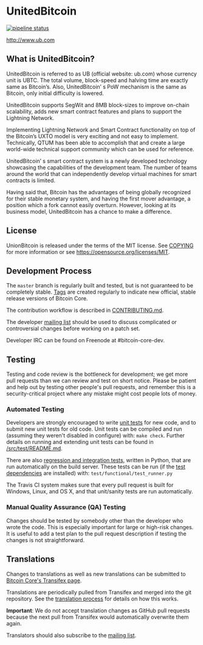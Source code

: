 UnitedBitcoin
=====================================

[![pipeline status](https://gitlab.com/bygage/UnitedBitcoin/badges/contractdev/pipeline.svg)](https://gitlab.com/bygage/UnitedBitcoin/commits/contractdev)


http://www.ub.com

What is UnitedBitcoin?
----------------
UnitedBitcoin is referred to as UB (official website: ub.com) whose currency unit is UBTC. The total volume, block-speed and halving time are exactly same as Bitcoin’s. Also, UnitedBitcoin’ s PoW mechanism is the same as Bitcoin, only initial difficulty is lowered. 

UnitedBitcoin supports SegWit and 8MB block-sizes to improve on-chain scalability, adds new smart contract features and plans to support the Lightning Network. 

Implementing Lightning Network and Smart Contract functionality on top of the Bitcoin’s UXTO model is very exciting and not easy to implement. Technically, QTUM has been able to accomplish that and create a large world-wide technical support community which can be used for reference.

UnitedBitcoin’ s smart contract system is a newly developed technology showcasing the capabilities of the development team. The number of teams around the world that can independently develop virtual machines for smart contracts is limited. 

Having said that, Bitcoin has the advantages of being globally recognized for their stable monetary system, and having the first mover advantage, a position which a fork cannot easily overturn. However, looking at its business model, UnitedBitcoin has a chance to make a difference.


License
-------

UnionBitcoin is released under the terms of the MIT license. See [COPYING](COPYING) for more
information or see https://opensource.org/licenses/MIT.

Development Process
-------------------

The `master` branch is regularly built and tested, but is not guaranteed to be
completely stable. [Tags](https://github.com/bitcoin/bitcoin/tags) are created
regularly to indicate new official, stable release versions of Bitcoin Core.

The contribution workflow is described in [CONTRIBUTING.md](CONTRIBUTING.md).

The developer [mailing list](https://lists.linuxfoundation.org/mailman/listinfo/bitcoin-dev)
should be used to discuss complicated or controversial changes before working
on a patch set.

Developer IRC can be found on Freenode at #bitcoin-core-dev.

Testing
-------

Testing and code review is the bottleneck for development; we get more pull
requests than we can review and test on short notice. Please be patient and help out by testing
other people's pull requests, and remember this is a security-critical project where any mistake might cost people
lots of money.

### Automated Testing

Developers are strongly encouraged to write [unit tests](src/test/README.md) for new code, and to
submit new unit tests for old code. Unit tests can be compiled and run
(assuming they weren't disabled in configure) with: `make check`. Further details on running
and extending unit tests can be found in [/src/test/README.md](/src/test/README.md).

There are also [regression and integration tests](/test), written
in Python, that are run automatically on the build server.
These tests can be run (if the [test dependencies](/test) are installed) with: `test/functional/test_runner.py`

The Travis CI system makes sure that every pull request is built for Windows, Linux, and OS X, and that unit/sanity tests are run automatically.

### Manual Quality Assurance (QA) Testing

Changes should be tested by somebody other than the developer who wrote the
code. This is especially important for large or high-risk changes. It is useful
to add a test plan to the pull request description if testing the changes is
not straightforward.

Translations
------------

Changes to translations as well as new translations can be submitted to
[Bitcoin Core's Transifex page](https://www.transifex.com/projects/p/bitcoin/).

Translations are periodically pulled from Transifex and merged into the git repository. See the
[translation process](doc/translation_process.md) for details on how this works.

**Important**: We do not accept translation changes as GitHub pull requests because the next
pull from Transifex would automatically overwrite them again.

Translators should also subscribe to the [mailing list](https://groups.google.com/forum/#!forum/bitcoin-translators).
